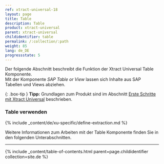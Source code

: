 ```yaml
---
ref: xtract-universal-18
layout: page
title: Table
description: Table
product: xtract-universal
parent: xtract-universal
childidentifier: table
permalink: /:collection/:path
weight: 85
lang: de_DE
progressstate: 5
---
```

Der folgende Abschnitt beschreibt die Funktion der Xtract Universal Table Komponente.<br>
Mit der Komponente *SAP Table or View* lassen sich Inhalte aus SAP Tabellen und Views abziehen. 

{: .box-tip }
**Tipp:** Grundlagen zum Produkt sind im Abschnitt [Erste Schritte mit Xtract Universal](./erste-schritte) beschrieben.

### Table verwenden
{% include _content/de/xu-specific/define-extraction.md %}

Weitere Informationen zum Arbeiten mit der Table Komponente finden Sie in den folgenden Unterabschnitten.

---

{% include _content/table-of-contents.html parent=page.childidentifier collection=site.de %}